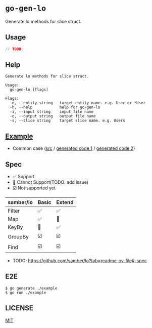 # `go-gen-lo`

Generate lo methods for slice struct.

## Usage

```go
// TODO:
```

## Help

```shell
Generate lo methods for slice struct.

Usage:
  go-gen-lo [flags]

Flags:
  -e, --entity string   target entity name. e.g. User or *User
  -h, --help            help for go-gen-lo
  -i, --input string    input file name
  -o, --output string   output file name
  -s, --slice string    target slice name. e.g. Users
```

## [Example](./example)

- Common case ([src](./example/user.go) / [generated code 1](./example/users_list_gen.go) / [generated code 2](./example/users_ptr_gen.go))

## Spec

- ✅ Support
- 🚫 Cannot Support(TODO: add issue)
- ☑️ Not supported yet

| samber/lo | Basic | Extend |
| --------- | ----- | ------ |
| Filter    | ✅    | ✅     |
| Map       | ✅    | 🚫     |
| KeyBy     | 🚫    | ✅     |
| GroupBy   | ☑️    | ☑️     |
| Find      | ☑️    | ☑️     |

- TODO: https://github.com/samber/lo?tab=readme-ov-file#-spec

## E2E

```shell
$ go generate ./example
$ go run ./example
```

## LICENSE

[MIT](./LICENSE)

